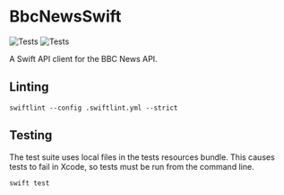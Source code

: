# BbcNewsSwift

![Tests](https://github.com/bilaalrashid/BbcNewsSwift/actions/workflows/lint.yml/badge.svg)
![Tests](https://github.com/bilaalrashid/BbcNewsSwift/actions/workflows/test.yml/badge.svg)

A Swift API client for the BBC News API.

## Linting

```
swiftlint --config .swiftlint.yml --strict
```

## Testing

The test suite uses local files in the tests resources bundle. This causes tests to fail in Xcode, so tests must be run from the command line.

```
swift test
```
